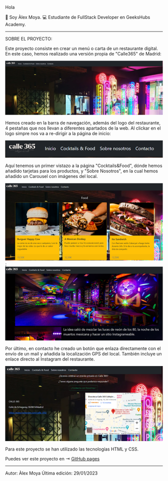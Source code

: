 Hola

👋 Soy Àlex Moya.
💻 Estudiante de FullStack Developer en GeeksHubs Academy.

----------------------------------------------------

SOBRE EL PROYECTO:

Este proyecto consiste en crear un menú o carta de un restaurante digital. En este caso, hemos realizado una versión propia de "Calle365" de Madrid:

![imagen](./img/img%20readme%201.PNG)

Hemos creado en la barra de navegación, además del logo del restaurante, 4 pestañas que nos llevan a diferentes apartados de la web. Al clickar en el logo simpre nos va a re-dirigir a la página de inicio:

![imagen](./img/img%20readme%202.PNG)

Aquí tenemos un primer vistazo a la página "Cocktails&Food", dónde hemos añadido tarjetas para los productos, y "Sobre Nosotros", en la cual hemos añadido un Carousel con imágenes del local.

![imagen](./img/img%20readme%203.PNG) ; ![imagen](./img/img%20readme%204.PNG)

Por último, en contacto he creado un botón que enlaza directamente con el envío de un mail y añadida la localización GPS del local. También incluye un enlace directo al Instagram del restaurante.

![imagen](./img/img%20readme%205.PNG)

Para este proyecto se han utilizado las tecnologías HTML y CSS.

Puedes ver este proyecto en ⇥ [GitHub pages](https://github.com/Alexm0u/amc-geekshub-fsd-project1.git)

-----------------------------------------------------
Autor: Àlex Moya
Última edición: 29/01/2023